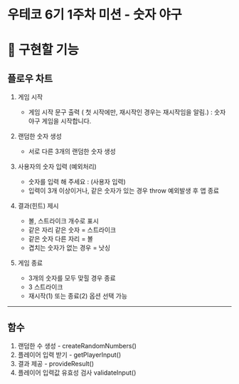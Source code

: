 # 우테코 6기 1주차 미션 - 숫자 야구


# 🚀 구현할 기능

## 플로우 차트
1. 게임 시작
    - 게임 시작 문구 출력 ( 첫 시작에만, 재시작인 경우는 재시작임을 알림.)
        : 숫자 야구 게임을 시작합니다.

2. 랜덤한 숫자 생성
    - 서로 다른 3개의 랜덤한 숫자 생성

3. 사용자의 숫자 입력 (예외처리)
    - 숫자를 입력 해 주세요 : (사용자 입력)
    - 입력이 3개 이상이거나, 같은 숫자가 있는 경우 throw 예외발생 후 앱 종료

4. 결과(힌트) 제시 
    - 볼, 스트라이크 개수로 표시
    - 같은 자리 같은 숫자 = 스트라이크
    - 같은 숫자 다른 자리 = 볼
    - 겹치는 숫자가 없는 경우 = 낫싱

5. 게임 종료
    - 3개의 숫자를 모두 맞힐 경우 종료
    - 3 스트라이크
    - 재시작(1) 또는 종료(2) 옵션 선택 가능 

---
## 함수
1. 랜덤한 수 생성 - createRandomNumbers()
2. 플레이어 입력 받기 - getPlayerInput()
3. 결과 제공 - provideResult()
4. 플레이어 입력값 유효성 검사 validateInput()


